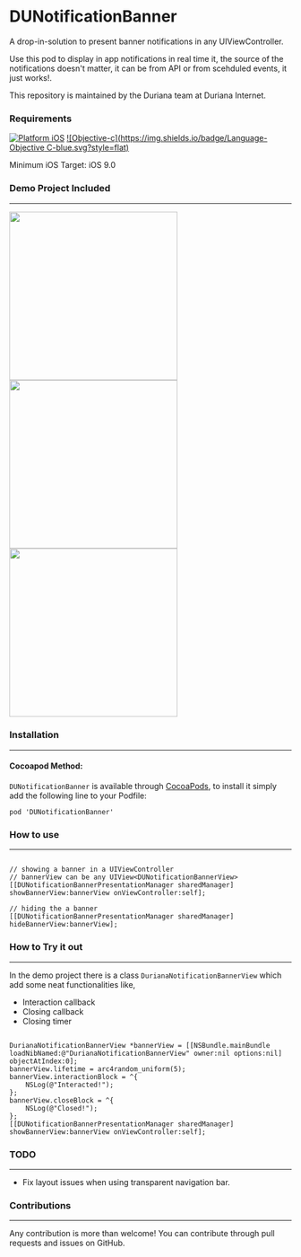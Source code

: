 # DUNotificationBanner
A drop-in-solution to present banner notifications in any UIViewController.

Use this pod to display in app notifications in real time it, the source of the notifications doesn't matter, it can be from API or from scehduled events, it just works!.

This repository is maintained by the Duriana team at Duriana Internet.

### Requirements
[![Platform iOS](https://img.shields.io/badge/Platform-iOS-blue.svg?style=fla)]() [![Objective-c](https://img.shields.io/badge/Language-Objective C-blue.svg?style=flat)](https://developer.apple.com/library/mac/documentation/Cocoa/Conceptual/ProgrammingWithObjectiveC/Introduction/Introduction.html)

Minimum iOS Target: iOS 9.0

### Demo Project Included
---

<img src="https://d17oy1vhnax1f7.cloudfront.net/items/2R2n2c1I1C2E2Y3X1z2b/s1.png" width="300px"/>

<img src="https://d17oy1vhnax1f7.cloudfront.net/items/1o2z091r2Y14443D3D2Y/s2.png" width="300px"/>

<img src="https://d17oy1vhnax1f7.cloudfront.net/items/1O012V0E153m3y380Q3P/s3.png" width="300px"/>

### Installation
---

#### Cocoapod Method:

`DUNotificationBanner` is available through [CocoaPods](http://cocoapods.org), to install
it simply add the following line to your Podfile:

`pod 'DUNotificationBanner'`

### How to use
---

```objc

// showing a banner in a UIViewController
// bannerView can be any UIView<DUNotificationBannerView>
[[DUNotificationBannerPresentationManager sharedManager] showBannerView:bannerView onViewController:self];

// hiding the a banner
[[DUNotificationBannerPresentationManager sharedManager] hideBannerView:bannerView];
```

### How to Try it out
---

In the demo project there is a class `DurianaNotificationBannerView` which add some neat functionalities like,
- Interaction callback
- Closing callback
- Closing timer

```objc

DurianaNotificationBannerView *bannerView = [[NSBundle.mainBundle loadNibNamed:@"DurianaNotificationBannerView" owner:nil options:nil] objectAtIndex:0];
bannerView.lifetime = arc4random_uniform(5);
bannerView.interactionBlock = ^{
    NSLog(@"Interacted!");
};
bannerView.closeBlock = ^{
    NSLog(@"Closed!");
};
[[DUNotificationBannerPresentationManager sharedManager] showBannerView:bannerView onViewController:self];

```

### TODO
---

- Fix layout issues when using transparent navigation bar.

### Contributions
---
Any contribution is more than welcome! You can contribute through pull requests and issues on GitHub.

